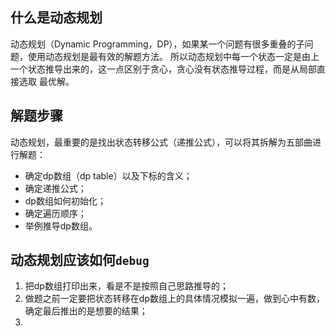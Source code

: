## 什么是动态规划
动态规划（Dynamic Programming，DP），如果某一个问题有很多重叠的子问题，使用动态规划是最有效的解题方法。
所以动态规划中每一个状态一定是由上一个状态推导出来的，这一点区别于贪心，贪心没有状态推导过程，而是从局部直接选取
最优解。

## 解题步骤
动态规划，最重要的是找出状态转移公式（递推公式），可以将其拆解为五部曲进行解题：
* 确定dp数组（dp table）以及下标的含义；
* 确定递推公式；
* dp数组如何初始化；
* 确定遍历顺序；
* 举例推导dp数组。

## 动态规划应该如何`debug`
1. 把dp数组打印出来，看是不是按照自己思路推导的；
2. 做题之前一定要把状态转移在dp数组上的具体情况模拟一遍，做到心中有数，确定最后推出的是想要的结果；
3. 